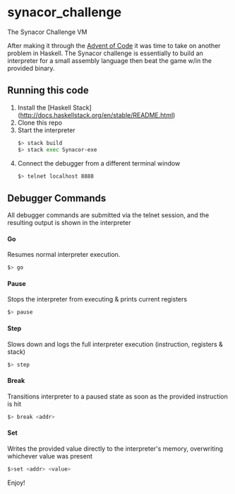 # synacor_challenge
The Synacor Challenge VM

After making it through the [Advent of Code](http://adventofcode.com/)  it was time to take on another problem in Haskell. The Synacor challenge is essentially to build an interpreter for a small assembly language then beat the game w/in the provided binary.

## Running this code
 1. Install the [Haskell Stack] (http://docs.haskellstack.org/en/stable/README.html)
 1. Clone this repo
 1. Start the interpreter
    ```bash
    $> stack build
    $> stack exec Synacor-exe
    ```
 1. Connect the debugger from a different terminal window
    ```bash
    $> telnet localhost 8888
    ```

## Debugger Commands
All debugger commands are submitted via the telnet session, and the resulting output is shown in the interpreter

#### Go
Resumes normal interpreter execution.
```bash
$> go
```

#### Pause
Stops the interpreter from executing & prints current registers
```bash
$> pause
```

#### Step
Slows down and logs the full interpreter execution (instruction, registers & stack)
```bash
$> step
```

#### Break
Transitions interpreter to a paused state as soon as the provided instruction is hit
```bash
$> break <addr>
```

#### Set
Writes the provided value directly to the interpreter's memory, overwriting whichever value was present
```bash 
$>set <addr> <value>
```

Enjoy!

